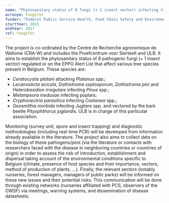 ```yaml
---
name: "Phytosanitary status of 8 fungi (+ 1 insect vector) infecting trees in Belgium: survey and evaluation of the risk of establishment"
acronym: Fungifor
funder: "Federal Public Service Health, Food Chain Safety and Environment"
startYear: 2015
endYear: 2017
ref: fungifor
---
```


The project is co-ordinated by the Centre de Recherche agronomique de Wallonie (CRA-W) and includes the Proefcentrum voor Sierteelt and ULB. It aims to establish the phytosanitary status of 8 pathogenic fungi (+ 1 insect vector) regulated or on the EPPO Alert List that affect various tree species present in Belgium. These species are:  

*	*Ceratocystis platani* attacking *Platanus* spp.;  
*	*Lecanosticta acicola*, *Dothistroma septosporum*, *Dothistroma pini* and *Heterobasidion irregulare* infecting *Pinus* spp.;  
* *Melampsora medusae* infecting poplars;  
* *Cryphonectria parasitica* infecting *Castanea* spp.;  
* *Geosmithia morbida* infecting *Juglans* spp. and vectored by the bark beetle *Pityophthorus juglandis*. ULB is in charge of this particular association.  

Monitoring (survey unit, spore and insect trapping) and diagnostic methodologies (including real-time PCR) will be developed from information already available in the literature. The project also aims to collect data on the biology of these pathogens/pest (via the literature or contacts with researchers faced with the disease in neighboring countries or countries of origin) in order to assess the risk of introduction, establishment and dispersal taking account of the environmental conditions specific to Belgium (climate, presence of host species and their importance, vectors, method of production of plants, ...). Finally, the relevant sectors (notably nurseries, forest managers, managers of public parks) will be informed on these new issues and their potential risks. This communication will be done through existing networks (nurseries affiliated with PCS, observers of the OWSF) via meetings, warning systems, and dissemination of disease datasheets. 
